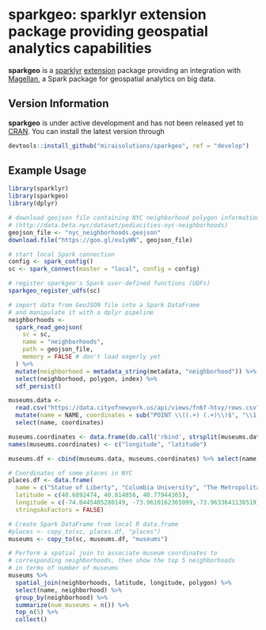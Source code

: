 # sparkgeo: sparklyr extension package providing geospatial analytics capabilities

**sparkgeo** is a [sparklyr](https://spark.rstudio.com/) [extension](https://spark.rstudio.com/articles/guides-extensions.html) package providing an integration with [Magellan](https://github.com/harsha2010/magellan), a Spark package for  geospatial analytics on big data.

## Version Information

**sparkgeo** is under active development and has not been released yet to [CRAN](https://cran.r-project.org/). You can install the latest version through
``` r
devtools::install_github("miraisolutions/sparkgeo", ref = "develop")
```

## Example Usage

``` r
library(sparklyr)
library(sparkgeo)
library(dplyr)

# download geojson file containing NYC neighborhood polygon information
# (http://data.beta.nyc/dataset/pediacities-nyc-neighborhoods)
geojson_file <- "nyc_neighborhoods.geojson"
download.file("https://goo.gl/eu1yWN", geojson_file)

# start local Spark connection
config <- spark_config()
sc <- spark_connect(master = "local", config = config)

# register sparkgeo's Spark user-defined functions (UDFs)
sparkgeo_register_udfs(sc)

# import data from GeoJSON file into a Spark DataFrame
# and manipulate it with a dplyr pipeline
neighborhoods <-
  spark_read_geojson(
    sc = sc,
    name = "neighborhoods",
    path = geojson_file,
    memory = FALSE # don't load eagerly yet
  ) %>%
  mutate(neighborhood = metadata_string(metadata, "neighborhood")) %>%
  select(neighborhood, polygon, index) %>%
  sdf_persist()

museums.data <- 
  read.csv("https://data.cityofnewyork.us/api/views/fn6f-htvy/rows.csv?accessType=DOWNLOAD", stringsAsFactors = FALSE) %>%
  mutate(name = NAME, coordinates = sub("POINT \\((.+) (.+)\\)$", "\\1,\\2", the_geom)) %>%
  select(name, coordinates)

museums.coordinates <- data.frame(do.call('rbind', strsplit(museums.data$coordinates, split = ",", fixed = TRUE)))
names(museums.coordinates) <- c("longitude", "latitude")

museums.df <- cbind(museums.data, museums.coordinates) %>% select(name, latitude, longitude)

# Coordinates of some places in NYC
places.df <- data.frame(
  name = c("Statue of Liberty", "Columbia University", "The Metropolitan Museum of Art"),
  latitude = c(40.6892474, 40.814856, 40.77944365),
  longitude = c(-74.0445405280149, -73.9610162365099,-73.9633641138519),
  stringsAsFactors = FALSE)

# Create Spark DataFrame from local R data.frame
#places <- copy_to(sc, places.df, "places")
museums <- copy_to(sc, museums.df, "museums")

# Perform a spatial join to associate museum coordinates to
# corresponding neighborhoods, then show the top 5 neighborhoods
# in terms of number of museums
museums %>%
  spatial_join(neighborhoods, latitude, longitude, polygon) %>%
  select(name, neighborhood) %>%
  group_by(neighborhood) %>%
  summarize(num_museums = n()) %>%
  top_n(5) %>%
  collect()
```
